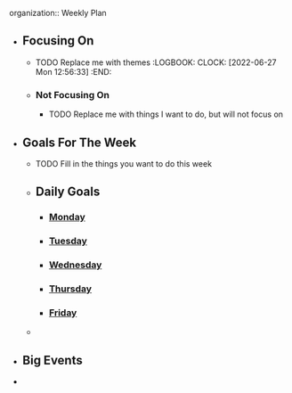 organization:: Weekly Plan

- ## Focusing On
	- TODO Replace me with themes
	  :LOGBOOK:
	  CLOCK: [2022-06-27 Mon 12:56:33]
	  :END:
	- ### Not Focusing On
		- TODO Replace me with things I want to do, but will not focus on
- ## Goals For The Week
	- TODO Fill in the things you want to do this week
	- ## Daily Goals
		- ### [Monday]([[2022/07/15]])
		- ### [Tuesday]([[2022/07/16]])
		- ### [Wednesday]([[2022/06/17]])
		- ### [Thursday]([[2022/07/18]])
		- ### [Friday]([[2022/07/19]])
	-
- ## Big Events
-